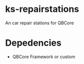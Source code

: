 # ks-repairstations
An car repair stations for QBCore



# Depedencies


* QBCore Framework or custom
